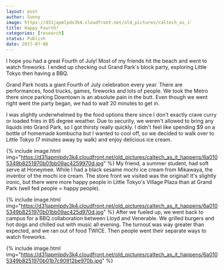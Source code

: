 ```yaml
---
layout: post
author: Sunny
image: https://d31japmlpdv3k4.cloudfront.net/old_pictures/caltech_as_it_happens/6a0105349b8251970b01b7c90912ad970b.jpg
title: Happy Fourth!
categories: [research]
status: Publish
date: 2017-07-06
---
```




<div style="direction: ltr; margin-top: 0in; margin-left: 0in; width: 6.0465in;">
<div style="direction: ltr; margin-top: 0in; margin-left: 0in; width: 6.0465in;">
I hope you had a great Fourth of July! Most of my friends hit the beach and went to watch fireworks. I ended up checking out Grand Park's block party, exploring Little Tokyo then having a BBQ.



Grand Park hosts a giant Fourth of July celebration every year. There are performances, food trucks, games, fireworks and lots of people. We took the Metro there since parking Downtown is an absolute pain in the butt. Even though we went right went the party began, we had to wait 20 minutes to get in.





I was slightly underwhelmed by the food options there since I don't exactly crave curry or loaded fries in 85 degree weather. Due to security, we weren't allowed to bring any liquids into Grand Park, so I got thirsty really quickly. I didn't feel like spending $9 on a bottle of homemade kombucha but I wanted to cool off, so we decided to walk over to Little Tokyo (7 minutes away by walk) and enjoy delicious ice cream.



{% include image.html img="https://d31japmlpdv3k4.cloudfront.net/old_pictures/caltech_as_it_happens/6a0105349b8251970b01bb09ac4259970d.jpg" %}
My friend, a summer student, had soft serve at Honeymee. While I had a black sesame mochi ice cream from Mikawaya, the inventor of the mochi ice cream. The store front we visited was the original! It's slightly ironic, but there were more happy people in Little Tokyo's Village Plaza than at Grand Park (well fed people = happy people).



{% include image.html img="https://d31japmlpdv3k4.cloudfront.net/old_pictures/caltech_as_it_happens/6a0105349b8251970b01bb09ac425d970d.jpg" %}
After we fueled up, we went back to campus for a BBQ collaboration between Lloyd and Venerable. We grilled burgers and hot dogs and chilled out with music all evening. The turnout was way greater than expected, and we ran out of food TWICE. Then people went their separate ways to watch fireworks.



{% include image.html img="https://d31japmlpdv3k4.cloudfront.net/old_pictures/caltech_as_it_happens/6a0105349b8251970b01b7c90912be970b.jpg" %}

